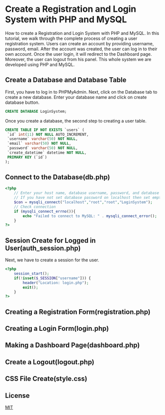 # Create a Registration and Login System with PHP and MySQL

How to create a Registration and Login System with PHP and MySQL. In this tutorial, we walk through the complete process of creating a user registration system. Users can create an account by providing username, password, email. After the account was created, the user can log in to their own account. Once the user login, it will redirect to the Dashboard page. Moreover, the user can logout from his panel. This whole system we are developed using PHP and MySQL.

## Create a Database and Database Table

First, you have to log in to PHPMyAdmin. Next, click on the Database tab to create a new database. Enter your database name and click on create database button.

```sql
CREATE DATABASE LoginSystem;
```

Once you create a database, the second step to creating a user table.

```sql
CREATE TABLE IF NOT EXISTS `users` (
 `id` int(11) NOT NULL AUTO_INCREMENT,
 `username` varchar(50) NOT NULL,
 `email` varchar(50) NOT NULL,
 `password` varchar(50) NOT NULL,
 `create_datetime` datetime NOT NULL,
 PRIMARY KEY (`id`)
);
```

## Connect to the Database(db.php)

```php
<?php
    // Enter your host name, database username, password, and database name.
    // If you have not set database password on localhost then set empty.
    $con = mysqli_connect("localhost","root","root","LoginSystem");
    // Check connection
    if (mysqli_connect_errno()){
        echo "Failed to connect to MySQL: " . mysqli_connect_error();
    }
?>
```

## Session Create for Logged in User(auth_session.php)
Next, we have to create a session for the user. 

```php
<?php
    session_start();
    if(!isset($_SESSION["username"])) {
        header("Location: login.php");
        exit();
    }
?>
```
## Creating a Registration Form(registration.php)
## Creating a Login Form(login.php)
## Making a Dashboard Page(dashboard.php)
## Create a Logout(logout.php)
## CSS File Create(style.css)


## License
[MIT](https://choosealicense.com/licenses/mit/)